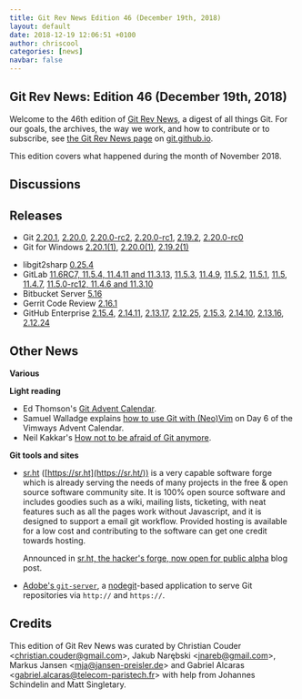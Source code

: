 ```yaml
---
title: Git Rev News Edition 46 (December 19th, 2018)
layout: default
date: 2018-12-19 12:06:51 +0100
author: chriscool
categories: [news]
navbar: false
---
```


## Git Rev News: Edition 46 (December 19th, 2018)

Welcome to the 46th edition of [Git Rev News](https://git.github.io/rev_news/rev_news/),
a digest of all things Git. For our goals, the archives, the way we work, and how to contribute or to
subscribe, see [the Git Rev News page](https://git.github.io/rev_news/rev_news/) on [git.github.io](http://git.github.io).

This edition covers what happened during the month of November 2018.

## Discussions

<!---
### General
-->

<!---
### Reviews
-->

<!---
### Support
-->

<!---
## Developer Spotlight:
-->

## Releases

* Git [2.20.1](https://public-inbox.org/git/xmqqsgyzbcyy.fsf@gitster-ct.c.googlers.com/),
[2.20.0](https://public-inbox.org/git/xmqq1s6r3xb5.fsf@gitster-ct.c.googlers.com/),
[2.20.0-rc2](https://public-inbox.org/git/xmqq36rhjnts.fsf@gitster-ct.c.googlers.com/),
[2.20.0-rc1](https://public-inbox.org/git/xmqqmuq25ufc.fsf@gitster-ct.c.googlers.com/),
[2.19.2](https://public-inbox.org/git/xmqqtvka5ugt.fsf@gitster-ct.c.googlers.com/),
[2.20.0-rc0](https://public-inbox.org/git/xmqqh8gefowy.fsf@gitster-ct.c.googlers.com/)
* Git for Windows [2.20.1(1)](https://github.com/git-for-windows/git/releases/tag/v2.20.1.windows.1),
[2.20.0(1)](https://github.com/git-for-windows/git/releases/tag/v2.20.0.windows.1),
[2.19.2(1)](https://github.com/git-for-windows/git/releases/tag/v2.19.2.windows.1)
+ libgit2sharp [0.25.4](https://github.com/libgit2/libgit2sharp/releases/tag/v0.25.4)
+ GitLab [11.6RC7, 11.5.4, 11.4.11 and 11.3.13](https://about.gitlab.com/2018/12/13/critical-security-release-gitlab-11-dot-5-dot-4-released/),
[11.5.3](https://about.gitlab.com/2018/12/06/critical-security-release-gitlab-11-dot-5-dot-3-released/),
[11.4.9](https://about.gitlab.com/2018/12/04/gitlab-11-4-9-released/),
[11.5.2](https://about.gitlab.com/2018/12/04/gitlab-11-5-2-released/),
[11.5.1](https://about.gitlab.com/2018/11/28/security-release-gitlab-11-dot-5-dot-1-released/),
[11.5](https://about.gitlab.com/2018/11/22/gitlab-11-5-released/),
[11.4.7](https://about.gitlab.com/2018/11/21/gitlab-11-4-7-released/),
[11.5.0-rc12, 11.4.6 and 11.3.10](https://about.gitlab.com/2018/11/19/critical-security-release-gitlab-11-dot-4-dot-6-released/)
+ Bitbucket Server [5.16](https://confluence.atlassian.com/bitbucketserver/bitbucket-server-release-notes-872139866.html)
+ Gerrit Code Review [2.16.1](https://www.gerritcodereview.com/2.16.html#2161)
+ GitHub Enterprise [2.15.4](https://enterprise.github.com/releases/2.15.4/notes),
[2.14.11](https://enterprise.github.com/releases/2.14.11/notes),
[2.13.17](https://enterprise.github.com/releases/2.13.17/notes),
[2.12.25](https://enterprise.github.com/releases/2.12.25/notes),
[2.15.3](https://enterprise.github.com/releases/2.15.3/notes),
[2.14.10](https://enterprise.github.com/releases/2.14.10/notes),
[2.13.16](https://enterprise.github.com/releases/2.13.16/notes),
[2.12.24](https://enterprise.github.com/releases/2.12.24/notes)

## Other News

__Various__


__Light reading__

* Ed Thomson's [Git Advent Calendar](https://www.edwardthomson.com/blog/git_tips_and_tricks_advent_calendar.html).
* Samuel Walladge explains [how to use Git with (Neo)Vim](https://vimways.org/2018/vim-and-git/) on Day 6 of the Vimways Advent Calendar.
* Neil Kakkar's [How not to be afraid of Git anymore](https://medium.freecodecamp.org/how-not-to-be-afraid-of-git-anymore-fe1da7415286).

__Git tools and sites__
* [sr.ht](https://sr.ht/) ([https://sr.ht](https://sr.ht/))
  is a very capable software forge which is already serving the needs of many projects in the free & open source software community site.
  It is 100% open source software and includes goodies such as a wiki, mailing lists, ticketing, with neat features such as all the pages work without Javascript, and it is designed to support a email git workflow. Provided hosting is available for a low cost and contributing to the software can get one credit towards hosting.
  
  Announced in [sr.ht, the hacker's forge, now open for public alpha](https://drewdevault.com/2018/11/15/sr.ht-general-availability.html) blog post.

* [Adobe's `git-server`](https://github.com/adobe/git-server), a [nodegit](https://github.com/nodegit/nodegit)-based application to serve Git repositories via `http://` and `https://`.

## Credits

This edition of Git Rev News was curated by
Christian Couder &lt;<christian.couder@gmail.com>&gt;,
Jakub Narębski &lt;<jnareb@gmail.com>&gt;,
Markus Jansen &lt;<mja@jansen-preisler.de>&gt; and
Gabriel Alcaras &lt;<gabriel.alcaras@telecom-paristech.fr>&gt;
with help from Johannes Schindelin and Matt Singletary.
